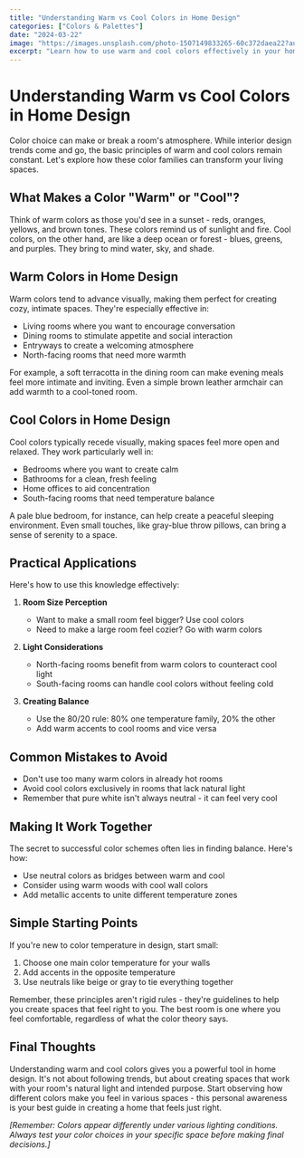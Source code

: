 ```yaml
---
title: "Understanding Warm vs Cool Colors in Home Design"
categories: ["Colors & Palettes"]
date: "2024-03-22"
image: "https://images.unsplash.com/photo-1507149833265-60c372daea22?auto=format&fit=crop&q=80&w=1920"
excerpt: "Learn how to use warm and cool colors effectively in your home design to create the perfect atmosphere for each room while maintaining timeless appeal."
---
```


# Understanding Warm vs Cool Colors in Home Design

Color choice can make or break a room's atmosphere. While interior design trends come and go, the basic principles of warm and cool colors remain constant. Let's explore how these color families can transform your living spaces.

## What Makes a Color "Warm" or "Cool"?

Think of warm colors as those you'd see in a sunset - reds, oranges, yellows, and brown tones. These colors remind us of sunlight and fire. Cool colors, on the other hand, are like a deep ocean or forest - blues, greens, and purples. They bring to mind water, sky, and shade.

## Warm Colors in Home Design

Warm colors tend to advance visually, making them perfect for creating cozy, intimate spaces. They're especially effective in:

- Living rooms where you want to encourage conversation
- Dining rooms to stimulate appetite and social interaction
- Entryways to create a welcoming atmosphere
- North-facing rooms that need more warmth

For example, a soft terracotta in the dining room can make evening meals feel more intimate and inviting. Even a simple brown leather armchair can add warmth to a cool-toned room.

## Cool Colors in Home Design

Cool colors typically recede visually, making spaces feel more open and relaxed. They work particularly well in:

- Bedrooms where you want to create calm
- Bathrooms for a clean, fresh feeling
- Home offices to aid concentration
- South-facing rooms that need temperature balance

A pale blue bedroom, for instance, can help create a peaceful sleeping environment. Even small touches, like gray-blue throw pillows, can bring a sense of serenity to a space.

## Practical Applications

Here's how to use this knowledge effectively:

1. **Room Size Perception**
   - Want to make a small room feel bigger? Use cool colors
   - Need to make a large room feel cozier? Go with warm colors

2. **Light Considerations**
   - North-facing rooms benefit from warm colors to counteract cool light
   - South-facing rooms can handle cool colors without feeling cold

3. **Creating Balance**
   - Use the 80/20 rule: 80% one temperature family, 20% the other
   - Add warm accents to cool rooms and vice versa

## Common Mistakes to Avoid

- Don't use too many warm colors in already hot rooms
- Avoid cool colors exclusively in rooms that lack natural light
- Remember that pure white isn't always neutral - it can feel very cool

## Making It Work Together

The secret to successful color schemes often lies in finding balance. Here's how:

- Use neutral colors as bridges between warm and cool
- Consider using warm woods with cool wall colors
- Add metallic accents to unite different temperature zones

## Simple Starting Points

If you're new to color temperature in design, start small:

1. Choose one main color temperature for your walls
2. Add accents in the opposite temperature
3. Use neutrals like beige or gray to tie everything together

Remember, these principles aren't rigid rules - they're guidelines to help you create spaces that feel right to you. The best room is one where you feel comfortable, regardless of what the color theory says.

## Final Thoughts

Understanding warm and cool colors gives you a powerful tool in home design. It's not about following trends, but about creating spaces that work with your room's natural light and intended purpose. Start observing how different colors make you feel in various spaces - this personal awareness is your best guide in creating a home that feels just right.

*[Remember: Colors appear differently under various lighting conditions. Always test your color choices in your specific space before making final decisions.]*
